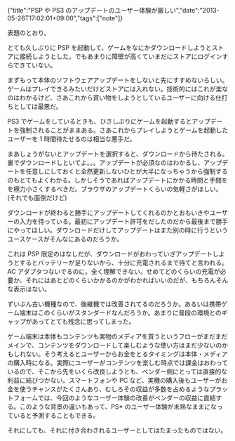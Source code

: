 {"title":"PSP や PS3 のアップデートのユーザー体験が厳しい","date":"2013-05-26T17:02:01+09:00","tags":["note"]}

表題のとおり。

とても久しぶりに PSP を起動して、ゲームをなにかダウンロードしようとストアに接続しようとした。でもあまりに障壁が高くていまだにストアにログインすらできていない。

まずもって本体のソフトウェアアップデートをしないと先にすすめないらしい。ゲームはプレイできるみたいだけどストアには入れない。技術的にはこれが楽なのはわかるけど、さあこれから買い物をしようとしているユーザーに向ける仕打ちとしては最悪だ。

PS3 でゲームをしているときも、ひさしぶりにゲームを起動するとアップデートを強制されることがままある。さあこれからプレイしようとゲームを起動したユーザーを 1 時間待たせるのは相当な悪手だ。

まあしょうがないとアップデートを選択すると、ダウンロードから待たされる。裏でダウンロードしといてよ。。。アップデートが必須なのはわかるし、アップデートを任意しにしておくと全然更新しないひとが大半になっちゃうから強制するのもとてもよくわかる。しかしそうであればアップデートにかかる時間と手間をを極力小さくするべきだ。ブラウザのアップデートくらいの気軽さがほしい。(それでも面倒だけど)

ダウンロードが終わると勝手にアップデートしてくれるのかとおもいきやユーザーの入力を待っている。最初にアップデート許可をだしたのだから最後まで勝手にやってほしい。ダウンロードだけしてアップデートはまた別の時に行うというユースケースがそんなにあるのだろうか。

これは PSP 限定のはなしだが、ダウンロードがおわっていざアップデートしようとするとバッテリーが足りないから、十分に充電されるまで待てと言われる。AC アダプタつないでるのに。全く理解できない。せめてどのくらいの充電が必要か、それにはあとどのくらいかかるのかがわかればいいのだが、もちろんそんな表示はない。

ずいぶん古い機種なので、後継機では改善されてるのだろうか。あるいは携帯ゲーム端末はこのくらいがスタンダードなんだろうか。あまりに普段の環境とのギャップがあってとても残念に思ってしまった。

ゲーム端末は本体もコンテンツも実物のメディアを買うというフローがまだまだメインで、コンテンツをダウンロードして楽しむような使い方はまだ少ないのかもしれない。そう考えるとユーザーからお金をとるタイミングは本体・メディアの購入時になる。実際にユーザーがコンテンツを楽しむ時点では課金はおわっているので、そこから先をいくら改良しようとも、ベンダー側にとっては直接的な利益に結びつかない。スマートフォンや PC など、実機の購入後もユーザーがお金を使うチャンスがたくさんあり、むしろその収益が多数を占めるようなプラットフォームでは、今回のようなユーザー体験の改善がベンダーの収益に直結する。このような背景の違いもあって、PS* のユーザー体験が未熟なままになっていると予測することもできる。

それにしても、それに付き合わされるユーザーとしてはたまったものではない。
